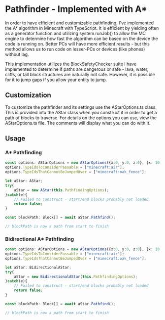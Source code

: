 # Pathfinder - Implemented with A*
In order to have efficient and customizable pathfinding, I've implemented the A* algorithm in Minecraft with TypeScript. It is efficient by yielding often as a generator function and utilizing system.runJob() to allow the MC engine to determine how fast the algorithm can be based on the device the code is running on. Better PCs will have more efficient results - but this method allows us to run code on lesser-PCs or devices (like phones) without lag. 

This implementation utilizes the BlockSafetyChecker suite I have implemented to determine if paths are dangerous or safe - lava, water, cliffs, or tall block structures are naturally not safe. However, it is possible for it to jump gaps if you allow your entity to jump.

## Customization
To customize the pathfinder and its settings use the AStarOptions.ts class. This is provided into the AStar class when you construct it in order to get a path of blocks to traverse. For details on the options you can use, view the AStarOptions.ts file. The comments will display what you can do with it.

## Usage

### A* Pathfinding
```ts
const options: AStarOptions = new AStarOptions({x:0, y:0, z:0}, {x: 10, y:0, z:10}, world.getDimension("overworld"));
options.TypeIdsToConsiderPassable = ["minecraft:air"];
options.TypeIdsThatCannotBeJumpedOver = ["minecraft:oak_fence"];

let aStar: AStar;
try{
    aStar = new AStar(this.PathfindingOptions);
}catch(e){
    // Failed to construct - start/end blocks probably not loaded
    return false;
}

const blockPath: Block[] = await aStar.Pathfind();

// blockPath is now a path from start to finish
```

### Bidirectional A* Pathfinding
```ts
const options: AStarOptions = new AStarOptions({x:0, y:0, z:0}, {x: 10, y:0, z:10}, world.getDimension("overworld"));
options.TypeIdsToConsiderPassable = ["minecraft:air"];
options.TypeIdsThatCannotBeJumpedOver = ["minecraft:oak_fence"];

let aStar: BidirectionalAStar;
try{
    aStar = new BidirectionalAStar(this.PathfindingOptions);
}catch(e){
    // Failed to construct - start/end blocks probably not loaded
    return false;
}

const blockPath: Block[] = await aStar.Pathfind();

// blockPath is now a path from start to finish
```